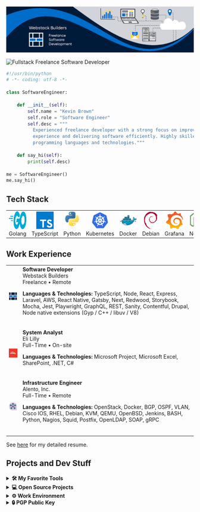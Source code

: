 [![Banner](./assets/banner.png)](https://webstackbuilders.com)

<img src="https://readme-typing-svg.demolab.com?font=Fira+Code&pause=1000&color=006DCB&width=455&lines=Fullstack+Freelance+Software+Developer" alt="Fullstack Freelance Software Developer" />

```python
#!/usr/bin/python
# -*- coding: utf-8 -*-

class SoftwareEngineer:

    def __init__(self):
        self.name = "Kevin Brown"
        self.role = "Software Engineer"
        self.desc = """
          Experienced freelance developer with a strong focus on improving developer
          experience and delivering software efficiently. Highly skilled in various
          programming languages and technologies."""

    def say_hi(self):
        print(self.desc)

me = SoftwareEngineer()
me.say_hi()
```

## Tech Stack

<table>
  <tr><td align="center" width="96">
      <img
        src="./assets/skills/Golang.svg"
        width="48"
        height="48"
        alt="Golang"
      />
      <br>Golang
    </td><td align="center" width="96">
      <img
        src="./assets/skills/TypeScript.svg"
        width="48"
        height="48"
        alt="TypeScript"
      />
      <br>TypeScript
    </td><td align="center" width="96">
      <img
        src="./assets/skills/Python.svg"
        width="48"
        height="48"
        alt="Python"
      />
      <br>Python
    </td><td align="center" width="96">
      <img
        src="./assets/skills/Kubernetes.svg"
        width="48"
        height="48"
        alt="Kubernetes"
      />
      <br>Kubernetes
    </td><td align="center" width="96">
      <img
        src="./assets/skills/Docker.svg"
        width="48"
        height="48"
        alt="Docker"
      />
      <br>Docker
    </td><td align="center" width="96">
      <img
        src="./assets/skills/Debian.svg"
        width="48"
        height="48"
        alt="Debian"
      />
      <br>Debian
    </td><td align="center" width="96">
      <img
        src="./assets/skills/Grafana.svg"
        width="48"
        height="48"
        alt="Grafana"
      />
      <br>Grafana
    </td><td align="center" width="96">
      <img
        src="./assets/skills/Node.svg"
        width="48"
        height="48"
        alt="Node"
      />
      <br>Node
    </td><td align="center" width="96">
      <img
        src="./assets/skills/React.svg"
        width="48"
        height="48"
        alt="React"
      />
      <br>React
    </td><td align="center" width="96">
      <img
        src="./assets/skills/Sass.svg"
        width="48"
        height="48"
        alt="Sass"
      />
      <br>Sass
    </td><td align="center" width="96">
      <img
        src="./assets/skills/AWS.svg"
        width="48"
        height="48"
        alt="AWS"
      />
      <br>AWS
    </td><td align="center" width="96">
      <img
        src="./assets/skills/GraphQL.svg"
        width="48"
        height="48"
        alt="GraphQL"
      />
      <br>GraphQL
    </td><td align="center" width="96">
      <img
        src="./assets/skills/Laravel.svg"
        width="48"
        height="48"
        alt="Laravel"
      />
      <br>Laravel
    </td></tr>
</table>

## Work Experience

<table><tr>
    <td>
      <p align="top">
        <img src="./assets/employer/webstackbuilders.png" alt="employer logo">
      </p>
    </td>
    <td>
      <b>Software Developer</b><br>
      Webstack Builders<br>
      Freelance • Remote<br>
      <p><strong>Languages &amp; Technologies:</strong> TypeScript, Node, React, Express, Laravel, AWS, React Native, Gatsby, Next, Redwood, Storybook, Mocha, Jest, Playwright, GraphQL, REST, Sanity, Contentful, Drupal, Node native extensions (Gyp / C++ / libuv / V8)</p>
<br>
    </td>
  </tr><tr>
    <td>
      <p align="top">
        <img src="./assets/employer/lilly.png" alt="employer logo">
      </p>
    </td>
    <td>
      <b>System Analyst</b><br>
      Eli Lilly<br>
      Full-Time • On-site<br>
      <p><strong>Languages &amp; Technologies:</strong> Microsoft Project, Microsoft Excel, SharePoint, .NET, C#</p>
<br>
    </td>
  </tr><tr>
    <td>
      <p align="top">
        <img src="./assets/employer/alento.png" alt="employer logo">
      </p>
    </td>
    <td>
      <b>Infrastructure Engineer</b><br>
      Alento, Inc.<br>
      Full-Time • Remote<br>
      <p><strong>Languages &amp; Technologies:</strong> OpenStack, Docker, BGP, OSPF, VLAN, Cisco IOS, RHEL, Debian, KVM, QEMU, OpenBSD, Jenkins, BASH, Python, Nagios, Squid, Postfix, OpenLDAP, SOAP, gRPC</p>
<br>
    </td>
  </tr></table>

See [here](https://webstackdev.github.io) for my detailed resume.

## Projects and Dev Stuff
<details>
  <br>
  <summary><b>🛠️ My Favorite Tools</b></summary>
  <br>
  <b>👨‍💻 Programming and Markup Languages</b>
  <br><br><a href="https://github.com/search?q=user%3Awebstackdev+language%3AAssembly&type=Repositories">
    <img src="./assets/badges/Assembly.svg" alt="Assembly">
  </a><a href="https://github.com/search?q=user%3Awebstackdev+language%3AShell&type=Repositories">
    <img src="./assets/badges/BASH.svg" alt="BASH">
  </a><a href="https://github.com/search?q=user%3Awebstackdev+language%3AC&type=Repositories">
    <img src="./assets/badges/C.svg" alt="C">
  </a><a href="https://github.com/search?q=user%3Awebstackdev+language%3AC%2B%2B&type=Repositories">
    <img src="./assets/badges/C++.svg" alt="C++">
  </a><a href="https://github.com/search?q=user%3Awebstackdev+language%3AC%23&type=Repositories">
    <img src="./assets/badges/CSharp.svg" alt="CSharp">
  </a><a href="https://github.com/search?q=user%3Awebstackdev+language%3ACSS&type=Repositories">
    <img src="./assets/badges/CSS.svg" alt="CSS">
  </a><a href="https://github.com/search?q=user%3Awebstackdev+language%3AHTML&type=Repositories">
    <img src="./assets/badges/HTML.svg" alt="HTML">
  </a><a href="https://github.com/search?q=user%3Awebstackdev+language%3AJavaScript&type=Repositories">
    <img src="./assets/badges/JavaScript.svg" alt="JavaScript">
  </a><a href="https://github.com/search?q=user%3Awebstackdev+language%3ATeX&type=Repositories">
    <img src="./assets/badges/LaTeX.svg" alt="LaTeX">
  </a><a href="https://github.com/search?q=user%3Awebstackdev+language%3AMarkdown&type=Repositories">
    <img src="./assets/badges/Markdown.svg" alt="Markdown">
  </a><a href="https://github.com/search?q=user%3Awebstackdev+language%3ATypeScript&type=Repositories">
    <img src="./assets/badges/NodeJS.svg" alt="NodeJS">
  </a><a href="https://github.com/search?q=user%3Awebstackdev+language%3APHP&type=Repositories">
    <img src="./assets/badges/PHP.svg" alt="PHP">
  </a><a href="https://github.com/search?q=user%3Awebstackdev+language%3APython&type=Repositories">
    <img src="./assets/badges/Python.svg" alt="Python">
  </a><a href="https://github.com/search?q=user%3Awebstackdev+language%3AR&type=Repositories">
    <img src="./assets/badges/R.svg" alt="R">
  </a><a href="https://github.com/search?q=user%3Awebstackdev+language%3ASQL&type=Repositories">
    <img src="./assets/badges/SQL.svg" alt="SQL">
  </a><a href="https://github.com/search?q=user%3Awebstackdev+language%3ASVG&type=Repositories">
    <img src="./assets/badges/SVG.svg" alt="SVG">
  </a><a href="https://github.com/search?q=user%3Awebstackdev+language%3ATypeScript&type=Repositories">
    <img src="./assets/badges/TypeScript.svg" alt="TypeScript">
  </a><a href="https://github.com/search?q=user%3Awebstackdev+language%3AC%23&type=Repositories">
    <img src="./assets/badges/Mono.svg" alt="Mono">
  </a><br><br>

<b>🧰 Frameworks and Libraries</b>
  <br><br><img src="./assets/badges/Arduino.svg" alt="Arduino"><img src="./assets/badges/Bootstrap.svg" alt="Bootstrap"><img src="./assets/badges/Electron.svg" alt="Electron"><img src="./assets/badges/ExpressJS.svg" alt="ExpressJS"><img src="./assets/badges/Flask.svg" alt="Flask"><img src="./assets/badges/GitHubActions.svg" alt="GitHub Actions"><img src="./assets/badges/MaterialDesign.svg" alt="Material Design"><img src="./assets/badges/NumPy.svg" alt="NumPy"><img src="./assets/badges/Pandas.svg" alt="Pandas"><img src="./assets/badges/PHPUnit.svg" alt="PHPUnit"><img src="./assets/badges/Pytest.svg" alt="Pytest"><img src="./assets/badges/React.svg" alt="React"><img src="./assets/badges/Symfony.svg" alt="Symfony"><img src="./assets/badges/TensorFlow.svg" alt="TensorFlow"><img src="./assets/badges/Laravel.svg" alt="Laravel"><img src="./assets/badges/Theia.svg" alt="Theia"><img src="./assets/badges/ReactNative.svg" alt="React Native"><br>

<b>☁️ Cloud Hosting</b>
  <br><br><img src="./assets/badges/GitHubPages.svg" alt="GitHub Pages"><img src="./assets/badges/Heroku.svg" alt="Heroku"><img src="./assets/badges/Vercel.svg" alt="Vercel"><img src="./assets/badges/Netlify.svg" alt="Netlify"><img src="./assets/badges/AWS.svg" alt="AWS"><img src="./assets/badges/OpenStack.svg" alt="OpenStack"><img src="./assets/badges/Kubernetes.svg" alt="Kubernetes"><br>

<b>🗄️ Databases</b>
  <br><br><img src="./assets/badges/MongoDB.svg" alt="MongoDB"><img src="./assets/badges/MySQL.svg" alt="MySQL"><img src="./assets/badges/PostgreSQL.svg" alt="PostgreSQL"><img src="./assets/badges/SQLite.svg" alt="SQLite"><img src="./assets/badges/Neo4j.svg" alt="Neo4j"><br>

<b>💻 Software and Tools</b>
  <br><br><img src="./assets/badges/Adobe.svg" alt="Adobe"><img src="./assets/badges/Android.svg" alt="Android"><img src="./assets/badges/ArchLinux.svg" alt="Arch Linux"><img src="./assets/badges/Discord.svg" alt="Discord"><img src="./assets/badges/Git.svg" alt="Git"><img src="./assets/badges/GitHubDesktop.svg" alt="GitHub Desktop"><img src="./assets/badges/Inkscape.svg" alt="Inkscape"><img src="./assets/badges/Jupyter.svg" alt="Jupyter"><img src="./assets/badges/OBSStudio.svg" alt="OBS Studio"><img src="./assets/badges/StackOverflow.svg" alt="Stack Overflow"><img src="./assets/badges/VisualStudioCode.svg" alt="Visual Studio Code"><img src="./assets/badges/Debian.svg" alt="Debian"><br>
</details>
<details>
  <br>
  <summary><b>💻 Open Source Projects</b></summary>
  <table>
  <thead align="center">
    <tr border: none;>
      <td><b>💻 Projects</b></td>
      <td><b>🌟 Stars</b></td>
      <td><b>🍴 Forks</b></td>
      <td><b>🐛 Issues</b></td>
      <td><b>🔔 Pull Requests</b></td>
      <td><b>👨‍💻 Language</b></td>
    </tr>
  </thead>
  <tbody><tr>
      <td>
        <a href="https://github.com/webstackdev/button-box"><b>🏎 Button Box</b>
        </a>
      </td>
      <td>
        <img alt="Stars" src="https://img.shields.io/github/stars/webstackdev/button-box?style=flat-square&labelColor=1572b6">
      </td>
      <td>
        <img alt="Forks" src="https://img.shields.io/github/forks/webstackdev/button-box?style=flat-square&labelColor=9c033a">
      </td>
      <td>
        <img alt="Issues" src="https://img.shields.io/github/issues/webstackdev/button-box?style=flat-square&labelColor=430098">
      </td>
      <td>
        <img alt="Pull Requests" src="https://img.shields.io/github/issues-pr/webstackdev/button-box?style=flat-square&labelColor=ff6f00"/>
      </td>
      <td>
        <img alt="Language" src="https://img.shields.io/github/languages/top/webstackdev/button-box?style=flat-square&labelColor=525252"/>
      </td>
    </tr><tr>
      <td>
        <a href="https://github.com/webstackdev/import-sort-style-jsxpragma"><b>🔩 Import-Sort Pragma</b>
        </a>
      </td>
      <td>
        <img alt="Stars" src="https://img.shields.io/github/stars/webstackdev/import-sort-style-jsxpragma?style=flat-square&labelColor=1572b6">
      </td>
      <td>
        <img alt="Forks" src="https://img.shields.io/github/forks/webstackdev/import-sort-style-jsxpragma?style=flat-square&labelColor=9c033a">
      </td>
      <td>
        <img alt="Issues" src="https://img.shields.io/github/issues/webstackdev/import-sort-style-jsxpragma?style=flat-square&labelColor=430098">
      </td>
      <td>
        <img alt="Pull Requests" src="https://img.shields.io/github/issues-pr/webstackdev/import-sort-style-jsxpragma?style=flat-square&labelColor=ff6f00"/>
      </td>
      <td>
        <img alt="Language" src="https://img.shields.io/github/languages/top/webstackdev/import-sort-style-jsxpragma?style=flat-square&labelColor=525252"/>
      </td>
    </tr></tbody>
</table>
</details>
<details>
  <br>
  <summary><b>⚙️ Work Environment</b></summary>
  <ul>
  <li><b>OS:</b> Ubuntu 22.04 with VFIO (Windows 11 in VM)</li>
  <li><b>Workstation:</b> AMD 5700X X570 64 GB</li>
  <li><b>Desktop:</b> KDE 5.25, dual 4K monitor setup (32&quot; and 27&quot;)</li>
  <li><b>Channels:</b> Slack, Discord, Zoom, Viber, WhatsApp, Skype, Signal, Telegram, POTS</li>
  <li><b>Code Editor:</b> VSCode, Android Studio, and XCode</li>
  <li><b>Opinions:</b> Vim, two spaces, no semicolons, comments for docgen, patterns matter</li>
</ul>
</details>
<details>
  <br>
  <summary><b>🔒 PGP Public Key</b></summary>
  -----BEGIN PGP PUBLIC KEY BLOCK-----
mQGNBGKt7yMBDADZp/bbs+qDPZwQmJ4pvOZv420LgYMJOrR1ZYmdPKy0rySUcdBU
R62b0dWt0zQUQVOTyvvWHVpUkf8PXCwth0q5vvIr5U+X1Vd8/hTHF2S+6RDq05cj
ZyrBuXMxkGfnvlkK/3LD5Qxb9kd+9pOmbXCyYT1PW5Pa9XF0LhWuLDPrIl3BBeCQ
BQK8Z029wcFxbjCi7Hj4XJZnn4tKuFVx4pOVGabma6cJVx2MydukmyvZD0/2wkO+
Lj9+lmDiu5lG773NCkR5a+AdMIiTo6AMTHnyMdTxffn90Bm9a+yIPIrlnlqpJ1PQ
ryAPcNVQkkgQH4UbCTundRJyGwhAUQ1vsbesM1GPHR6W1fIMF5wQbNH6CzI7vwLB
Tj8bo9T5HeK5b7oQ47+hyYU+Qxtfn/pyLR9gOpZc3DD65P0jSHZGJVRsRjLP7lc6
azwIjwVXLmN5rWzQhCHETKgE6TujD8d4KgnX6waLqx9aAjzsd5KeEIxAvdGRKoYs
DLsAxbOmoXC9tYUAEQEAAbQtd2Vic3RhY2tidWlsZGVycyA8YWRtaW5Ad2Vic3Rh
Y2tidWlsZGVycy5jb20+iQHOBBMBCgA4FiEExFMF/tb9qLzHqmTLFsp1sE6hY0sF
AmKt7yMCGwMFCwkIBwIGFQoJCAsCBBYCAwECHgECF4AACgkQFsp1sE6hY0tdswv/
e41jSMNwl1rbBvPW7KSdim7tWc+dbGr5gnsXfv1UN8rQ9jAh4K5E9Tm0sxO1JpsQ
Zaizgn8Us14Mq397E7tRwdQK5QYh8UWcwt3m1h2MQ1/cXbRCNCCVknOuVKuzin6B
OrgV4fAgjNy2KExWIxcLgry+CE5et+sSNAdau8teF6PgiisYBAO3lihMjzDMvuRW
yNkv2u3SBZecP2wxo6TiTjU5Z8R7mBPU28jR7yUng78ghFl+7li3vfLz80cccQRu
y1ksXqusnQsazWl52jwo7z9tezVe+kN18NRKjIka30T7YH8A2qWn55YlZWBpxOSZ
P5LHeOWzmh1/mKyivwQLetCQWm4qR4QRaA/fJRus0y3/B3b8kG5TOb0bdebvYYAY
Tv4JbdeNkWQ8WXnl1MbatPaxhmTk583tQBRYjudMNL1PUflkKVupp6aO4coZkkTL
5dAniAEZbuQds4rHD69TPHk+7YDqUYkrjNEyFpuctztTYNPHGzFF+QU5sIN7mxFb
uQGNBGKt7yMBDACuW2A43Nf8HiTR12ya2h4Q5h3F/+ribptSY6qTO1sSLBadXN6Z
Cg8LHK1JtMENgLLe4H5Nx3IJOemmbEOkv0Ny3Q5Vxyc4NZFnXQtXjUM9TnWS+7Ao
XtLprJha+qkYvr/zOJKXQ7gRSWPoiJP63dsZi5rzIKlShPLl0Kb4z6MayS40slId
buX5eePX1cNdyLyCKNKrjQKs9a4KFKAe9zx04EoRRkPpp4vk8p4pCdAeW1XD+cpR
RzrypYaPcj//ez59raVc7GOScnPNAfYDjNPlhOuhUvfk4dmeg026wG6oZJ8Pxd2Z
ho2gh7THwYRYomVlgPHcbicwrZt5qxFWsGriXHgW8gLxZl0clRYuxJLfVeb1UATP
NMGwEMpOc2vbj2MlE8EQFPlAAhXMG5akdBvhnnaLLTdzETS/PM9EPA+XBaOuQUpq
qgFte/AINn8K4YxBnRXL568GnMdnO7XHA1joicgCK8unFD1Hg9r3FBUcpD8428xb
Ls5rZrpXOAiP2F8AEQEAAYkBtgQYAQoAIBYhBMRTBf7W/ai8x6pkyxbKdbBOoWNL
BQJire8jAhsMAAoJEBbKdbBOoWNLt7gL/il8qRfGZaoDsMQDVUpEC+lxCeODwhnQ
jQbmNZn8PlSV28BvRaN8/pF1DTHasFRWSDnV1W8x4sJrkgZ2fW1PwYO8EZAdNTX4
aQ/E5VbqZtmjr9yWRr4ThRnQ3LhmGk8QQUH/hUZqa7LFxeGvSY1eJ+cd03z2Xf1a
XLYmpyZ1Tnbu7ITE2m0T9//Vbeq2kytHTMoanW9chwCb+gHQka5e8NG3PqG+Md/u
e1BQ2eHR/HZDAko9y28u1hiBFjAXCb/37/tvrd7x9yLX1dg8X57FwlrJeCb+pqx8
HNmsgk8Vk9de99xgcy37Xj6GyjNs14MiQeBAJDrrMsleABZfNgb7nIG15ARH6T/f
RczVjB66YkSms4Ls8fHNk1T8Ny/ucVLHMG/9v/TRCOYAETkioyunbFRQVHtdqsqT
/u5Dp7Bw14f8yyAU4NIEypIE6ZbkzKkRk6gRW131QZgNUz7K+yLdUnZ9N/Zz3QaY
YxCEijwDTuM8NDFTOAu1YF344bfw3vgN1w==
=J5Hw<br>
-----END PGP PUBLIC KEY BLOCK-----
</details>